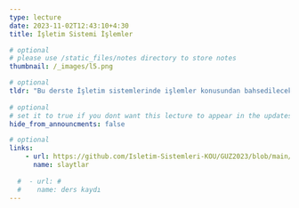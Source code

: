 ```yaml
---
type: lecture
date: 2023-11-02T12:43:10+4:30 
title: İşletim Sistemi İşlemler

# optional
# please use /static_files/notes directory to store notes
thumbnail: /_images/l5.png

# optional
tldr: "Bu derste İşletim sistemlerinde işlemler konusundan bahsedilecektir."
  
# optional
# set it to true if you dont want this lecture to appear in the updates section
hide_from_announcments: false

# optional
links:
    - url: https://github.com/Isletim-Sistemleri-KOU/GUZ2023/blob/main/_slides/02_Processes.pdf
      name: slaytlar
    
  #  - url: #
  #    name: ders kaydı
---
```

<!-- Other additional contents using markdown -->
<!--
**Suggested Readings:**
- [Readings 1](http://example.com)
- [Readings 2](http://example.com)
-->
